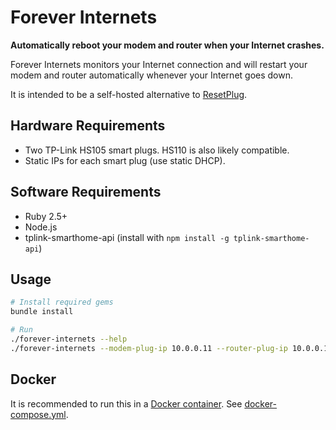 # Forever Internets 

**Automatically reboot your modem and router when your Internet crashes.**

Forever Internets monitors your Internet connection and will restart your modem and router automatically whenever your Internet goes down.

It is intended to be a self-hosted alternative to [ResetPlug](http://resetplug.com).

## Hardware Requirements

- Two TP-Link HS105 smart plugs. HS110 is also likely compatible.
- Static IPs for each smart plug (use static DHCP).

## Software Requirements

- Ruby 2.5+
- Node.js
- tplink-smarthome-api (install with `npm install -g tplink-smarthome-api`)

## Usage

```bash
# Install required gems
bundle install

# Run
./forever-internets --help 
./forever-internets --modem-plug-ip 10.0.0.11 --router-plug-ip 10.0.0.12
```

## Docker

It is recommended to run this in a [Docker container](https://cloud.docker.com/u/cmer/repository/docker/cmer/forever-internets). See [docker-compose.yml](https://github.com/cmer/forever-internets/blob/master/docker-compose.yml).
